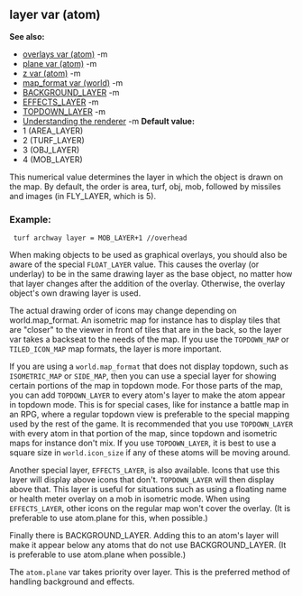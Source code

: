 ## layer var (atom)
**See also:**
*   [overlays var (atom)](/ref/atom/var/overlays.md) -m
*   [plane var (atom)](/ref/atom/var/plane.md) -m
*   [z var (atom)](/ref/atom/var/z.md) -m
*   [map_format var (world)](/ref/world/var/map_format.md) -m
*   [BACKGROUND_LAYER](/ref/%7Bnotes%7D/BACKGROUND_LAYER.md) -m
*   [EFFECTS_LAYER](/ref/%7Bnotes%7D/EFFECTS_LAYER.md) -m
*   [TOPDOWN_LAYER](/ref/%7Bnotes%7D/TOPDOWN_LAYER.md) -m
*   [Understanding the renderer](/ref/%7Bnotes%7D/renderer.md) -m<!-- -->
**Default value:**
*   1 (AREA_LAYER)
*   2 (TURF_LAYER)
*   3 (OBJ_LAYER)
*   4 (MOB_LAYER)


This numerical value determines the layer in which the object
is drawn on the map. By default, the order is area, turf, obj, mob,
followed by missiles and images (in FLY_LAYER, which is 5).
### Example:

```
 turf archway layer = MOB_LAYER+1 //overhead 
```



When making objects to be used as graphical overlays, you
should also be aware of the special `FLOAT_LAYER` value. This causes the
overlay (or underlay) to be in the same drawing layer as the base
object, no matter how that layer changes after the addition of the
overlay. Otherwise, the overlay object\'s own drawing layer is used.


The actual drawing order of icons may change depending on
world.map_format. An isometric map for instance has to display tiles
that are \"closer\" to the viewer in front of tiles that are in the
back, so the layer var takes a backseat to the needs of the map. If you
use the `TOPDOWN_MAP` or `TILED_ICON_MAP` map formats, the layer is more
important. 

If you are using a `world.map_format` that does not
display topdown, such as `ISOMETRIC_MAP` or `SIDE_MAP`, then you can use
a special layer for showing certain portions of the map in topdown mode.
For those parts of the map, you can add `TOPDOWN_LAYER` to every atom\'s
layer to make the atom appear in topdown mode. This is for special
cases, like for instance a battle map in an RPG, where a regular topdown
view is preferable to the special mapping used by the rest of the game.
It is recommended that you use `TOPDOWN_LAYER` with every atom in that
portion of the map, since topdown and isometric maps for instance don\'t
mix. If you use `TOPDOWN_LAYER`, it is best to use a square size in
`world.icon_size` if any of these atoms will be moving around.


Another special layer, `EFFECTS_LAYER`, is also available.
Icons that use this layer will display above icons that don\'t.
`TOPDOWN_LAYER` will then display above that. This layer is useful for
situations such as using a floating name or health meter overlay on a
mob in isometric mode. When using `EFFECTS_LAYER`, other icons on the
regular map won\'t cover the overlay. (It is preferable to use
atom.plane for this, when possible.) 

Finally there is
BACKGROUND_LAYER. Adding this to an atom\'s layer will make it appear
below any atoms that do not use BACKGROUND_LAYER. (It is preferable to
use atom.plane when possible.) 

The `atom.plane` var takes
priority over layer. This is the preferred method of handling background
and effects.